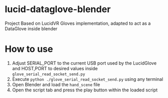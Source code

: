 # lucid-dataglove-blender
Project Based on LucidVR Gloves implementation, adapted to act as a DataGlove inside blender


# How to use
1. Adjust SERIAL_PORT to the current USB port used by the LucidGlove and HOST,PORT to desired values inside `glove_serial_read_socket_send.py`
2. Execute `python ./glove_serial_read_socket_send.py` using any terminal
3. Open Blender and load the `hand_scene` file
4. Open the script tab and press the play button within the loaded script

